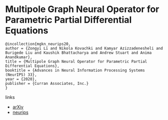 # Multipole Graph Neural Operator for Parametric Partial Differential Equations

```
@incollection{mgkn_neurips20,
author = {Zongyi Li and Nikola Kovachki and Kamyar Azizzadenesheli and Burigede Liu and Kaushik Bhattacharya and Andrew Stuart and Anima Anandkumar},
title = {Multipole Graph Neural Operator for Parametric Partial Differential Equations},
booktitle = {Advances in Neural Information Processing Systems (NeurIPS) 33},
year = {2020},
publisher = {Curran Associates, Inc.}
}
```

links
- [arXiv](https://arxiv.org/abs/2006.09535)
- [neurips](https://nips.cc/Conferences/2020/ScheduleMultitrack?event=17297)
